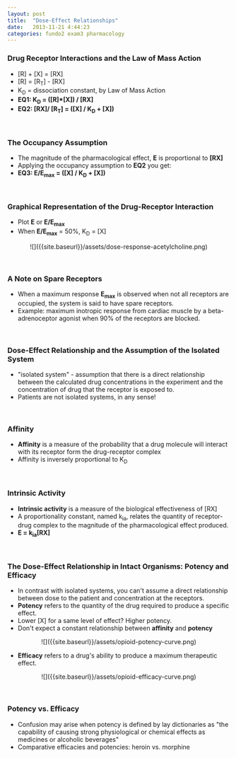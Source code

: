 ```yaml
---
layout: post
title:  "Dose-Effect Relationships"
date:   2013-11-21 4:44:23
categories: fundo2 exam3 pharmacology
---
```


### Drug Receptor Interactions and the Law of Mass Action
- \[R\] + \[X\] = \[RX\]
- \[R\] = \[R<sub>T</sub>\] - \[RX\]
- K<sub>D</sub> = dissociation constant, by Law of Mass Action
- __EQ1: K<sub>D</sub> = \(\[R\]\*\[X\]\) / \[RX\]__
- __EQ2: \[RX\]/ \[R<sub>T</sub>\] = \(\[X\] / K<sub>D</sub> \+ \[X\]\)__

<span><br></span> 
### The Occupancy Assumption
- The magnitude of the pharmacological effect, __E__ is proportional to __\[RX\]__
- Applying the occupancy assumption to __EQ2__ you get:
- __EQ3: E/E<sub>max</sub> = \(\[X\] / K<sub>D</sub> \+ \[X\]\)__

<span><br></span> 
### Graphical Representation of the Drug-Receptor Interaction
- Plot __E__ or __E/E<sub>max</sub>__
-  When __E/E<sub>max</sub>__ = 50%, K<sub>D</sub> = \[X\]
 
<div style="text-align:center;" markdown="1">
![]({{site.baseurl}}/assets/dose-response-acetylcholine.png)
</div>

<span><br></span> 
### A Note on Spare Receptors
- When a maximum response __E<sub>max</sub>__ is observed when not all receptors are occupied, the system is said to have spare receptors.
- Example: maximum inotropic response from cardiac muscle by a beta-adrenoceptor agonist when 90% of the receptors are blocked.

<span><br></span> 
### Dose-Effect Relationship and the Assumption of the Isolated System
- "isolated system" - assumption that there is a direct relationship between the calculated drug concentrations in the experiment and the concentration of drug that the receptor is exposed to.
- Patients are not isolated systems, in any sense!

<span><br></span> 
### Affinity
- __Affinity__ is a measure of the probability that a drug molecule will interact with its receptor form the drug-receptor complex
- Affinity is inversely proportional to K<sub>D</sub>

<span><br></span> 
### Intrinsic Activity
- __Intrinsic activity__ is a measure of the biological effectiveness of \[RX\]
- A proportionality constant, named k<sub>ia</sub>, relates the quantity of receptor-drug complex to the magnitude of the pharmacological effect produced.
- __E = k<sub>ia</sub>\[RX\]__

<span><br></span> 
### The Dose-Effect Relationship in Intact Organisms: Potency and Efficacy
- In contrast with isolated systems, you can't assume a direct relationship between dose to the patient and concentration at the receptors.
- __Potency__ refers to the quantity of the drug required to produce a specific effect.
- Lower \[X\] for a same level of effect? Higher potency.
- Don't expect a constant relationship between __affinity__ and __potency__

<div style="text-align:center;" markdown="1">
	![]({{site.baseurl}}/assets/opioid-potency-curve.png)
</div>

- __Efficacy__ refers to a drug's ability to produce a maximum therapeutic effect.

<div style="text-align:center;" markdown="1">
	![]({{site.baseurl}}/assets/opioid-efficacy-curve.png)
</div>

<span><br></span> 
### Potency vs. Efficacy
- Confusion may arise when potency is defined by lay dictionaries as "the capability of causing strong physiological or chemical effects as medicines or alcoholic beverages"
- Comparative efficacies and potencies: heroin vs. morphine


<!-- Review video
	- Exceptions to the occupancy assumption
-->